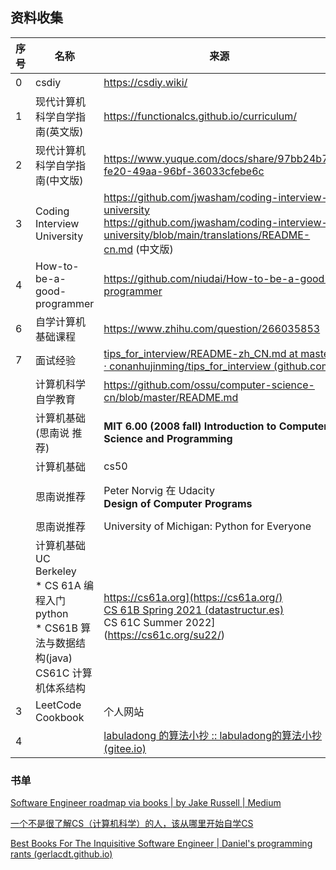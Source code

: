 

## 资料收集

| 序号 | 名称                           | 来源                                                         | 其它 |
| ---- | ------------------------------ | ------------------------------------------------------------ | -------- |
| 0 | csdiy | https://csdiy.wiki/ | 基本涵盖以下内容 |
| 1    | 现代计算机科学自学指南(英文版) | https://functionalcs.github.io/curriculum/                   |          |
| 2    | 现代计算机科学自学指南(中文版) | https://www.yuque.com/docs/share/97bb24b7-fe20-49aa-96bf-36033cfebe6c |          |
| 3   | Coding Interview University    | https://github.com/jwasham/coding-interview-university<br />https://github.com/jwasham/coding-interview-university/blob/main/translations/README-cn.md  (中文版) |                                                              |
| 4   | How-to-be-a-good-programmer    | https://github.com/niudai/How-to-be-a-good-programmer        |          |
| 6    | 自学计算机基础课程             | https://www.zhihu.com/question/266035853                     |          |
| 7    | 面试经验             | [tips_for_interview/README-zh_CN.md at master · conanhujinming/tips_for_interview (github.com)](https://github.com/conanhujinming/tips_for_interview/blob/master/README-zh_CN.md) |          |
|      | 计算机科学自学教育 | https://github.com/ossu/computer-science-cn/blob/master/README.md |                                                              |
|       | 计算机基础(思南说 推荐) | **MIT 6.00 (2008 fall) Introduction to Computer Science and Programming** | https://bit.ly/2neVySQ                                       |
|       | 计算机基础         | cs50                                                         |                                                              |
|       | 思南说推荐 | Peter Norvig 在 Udacity<br />**Design of Computer Programs** | https://www.udacity.com/course/design-of-computer-programs%E2%80%93cs212 |
|       | 思南说推荐 | University of Michigan: Python for Everyone                  | www.coursera.org/specializations/python                      |
| | 计算机基础<br />UC Berkeley<br />* CS 61A 编程入门python<br />* CS61B 算法与数据结构(java)<br />CS61C 计算机体系结构 | [https://cs61a.org](https://cs61a.org/)<br />CS 61B Spring 2021 (datastructur.es)](https://sp21.datastructur.es/)<br /> CS 61C Summer 2022](https://cs61c.org/su22/) | twitter博主推荐                                              |
| 3    | LeetCode Cookbook | 个人网站 | books.halfrost.com/leetcode                                  |
| 4    |                   | [labuladong 的算法小抄 :: labuladong的算法小抄 (gitee.io)](https://labuladong.gitee.io/algo/) |                                                              |





### 书单

[Software Engineer roadmap via books | by Jake Russell | Medium](https://medium.com/@iamjwr/software-engineer-roadmap-via-books-a6aabdc2589c)

[一个不是很了解CS（计算机科学）的人，该从哪里开始自学CS]( https://www.zhihu.com/question/380375631/answer/1456017419)

[Best Books For The Inquisitive Software Engineer | Daniel's programming rants (gerlacdt.github.io)](https://gerlacdt.github.io/posts/programming-books/)
